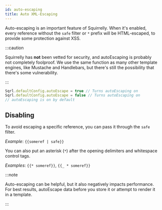 ```yaml
---
id: auto-escaping
title: Auto XML-Escaping
---
```


Auto-escaping is an important feature of Squirrelly. When it's enabled, every reference without the `safe` filter or `*` prefix will be HTML-escaped, to provide some protection against XSS.

:::caution

Squirrelly has **not** been vetted for security, and autoEscaping is probably not completely foolproof. We use the same function as many other template engines, like Mustache and Handlebars, but there's still the possibility that there's some vulnerability.  

:::

```js
Sqrl.defaultConfig.autoEscape = true // Turns autoEscaping on
Sqrl.defaultConfig.autoEscape = false // Turns autoEscaping on
// autoEscaping is on by default
```

## Disabling

To avoid escaping a specific reference, you can pass it through the `safe` filter.

_Example_: `{{someref | safe}}`

You can also put an asterisk (`*`) after the opening delimiters and whitespace control tags.

_Examples_: `{{* someref}}`, `{{_ * someref}}`


:::note

Auto-escaping can be helpful, but it also negatively impacts performance. For best results, autoEscape data before you store it or attempt to render it in a template.

:::
